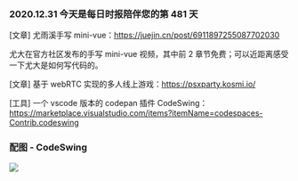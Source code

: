 ### 2020.12.31 今天是每日时报陪伴您的第 481 天

[文章] 尤雨溪手写 mini-vue：<https://juejin.cn/post/6911897255087702030>

尤大在官方社区发布的手写 mini-vue 视频，其中前 2 章节免费；可以近距离感受一下尤大是如何写代码的。

[文章] 基于 webRTC 实现的多人线上游戏：<https://psxparty.kosmi.io/>

[工具] 一个 vscode 版本的 codepan 插件 CodeSwing：<https://marketplace.visualstudio.com/items?itemName=codespaces-Contrib.codeswing>

### 配图 - CodeSwing

![](https://user-images.githubusercontent.com/116461/103024429-ae37a480-4504-11eb-85ea-37ba9b9a4d9a.gif)
